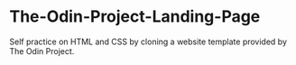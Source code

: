 # The-Odin-Project-Landing-Page
Self practice on HTML and CSS by cloning a website template provided by The Odin Project.
